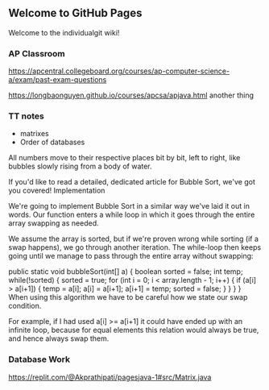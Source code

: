 ## Welcome to GitHub Pages


Welcome to the individualgit wiki!


### AP Classroom
https://apcentral.collegeboard.org/courses/ap-computer-science-a/exam/past-exam-questions 

https://longbaonguyen.github.io/courses/apcsa/apjava.html 
another thing






### TT notes
- matrixes
- Order of databases

All numbers move to their respective places bit by bit, left to right, like bubbles slowly rising from a body of water.

If you'd like to read a detailed, dedicated article for Bubble Sort, we've got you covered!
Implementation

We're going to implement Bubble Sort in a similar way we've laid it out in words. Our function enters a while loop in which it goes through the entire array swapping as needed.

We assume the array is sorted, but if we're proven wrong while sorting (if a swap happens), we go through another iteration. The while-loop then keeps going until we manage to pass through the entire array without swapping:

public static void bubbleSort(int[] a) {
    boolean sorted = false;
    int temp;
    while(!sorted) {
        sorted = true;
        for (int i = 0; i < array.length - 1; i++) {
            if (a[i] > a[i+1]) {
                temp = a[i];
                a[i] = a[i+1];
                a[i+1] = temp;
                sorted = false;
            }
        }
    }
}
When using this algorithm we have to be careful how we state our swap condition.

For example, if I had used a[i] >= a[i+1] it could have ended up with an infinite loop, because for equal elements this relation would always be true, and hence always swap them.

### Database Work
 https://replit.com/@Akprathipati/pagesjava-1#src/Matrix.java 


